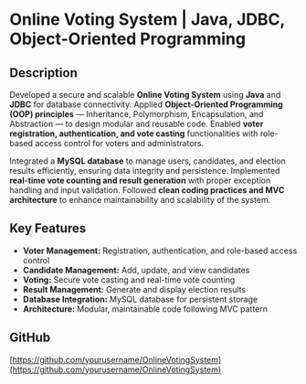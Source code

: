 # Online Voting System | Java, JDBC, Object-Oriented Programming

## Description
Developed a secure and scalable **Online Voting System** using **Java** and **JDBC** for database connectivity. Applied **Object-Oriented Programming (OOP) principles** — Inheritance, Polymorphism, Encapsulation, and Abstraction — to design modular and reusable code. Enabled **voter registration, authentication, and vote casting** functionalities with role-based access control for voters and administrators.  

Integrated a **MySQL database** to manage users, candidates, and election results efficiently, ensuring data integrity and persistence. Implemented **real-time vote counting and result generation** with proper exception handling and input validation. Followed **clean coding practices and MVC architecture** to enhance maintainability and scalability of the system.

## Key Features
- **Voter Management:** Registration, authentication, and role-based access control  
- **Candidate Management:** Add, update, and view candidates  
- **Voting:** Secure vote casting and real-time vote counting  
- **Result Management:** Generate and display election results  
- **Database Integration:** MySQL database for persistent storage  
- **Architecture:** Modular, maintainable code following MVC pattern  

## GitHub
[https://github.com/yourusername/OnlineVotingSystem](https://github.com/yourusername/OnlineVotingSystem)
